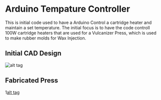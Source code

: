 # Arduino Tempature Controller

This is initial code used to have a Arduino Control a cartridge heater and maintain a set temperature. The initial focus is to have the code controll 100W cartridge heaters that are used for a Vulcanizer Press, which is used to make rubber molds for Wax Injection.


## Initial CAD Design

![alt tag](https://gallery.autodesk.com/fusion360/projects/jewelry-vulcanizing-press)

## Fabricated Press

1[alt tag](https://photos.google.com/photo/AF1QipOpg4cE5xrscoDjW52koEK8IP9WaikDMO0XnA-H)


